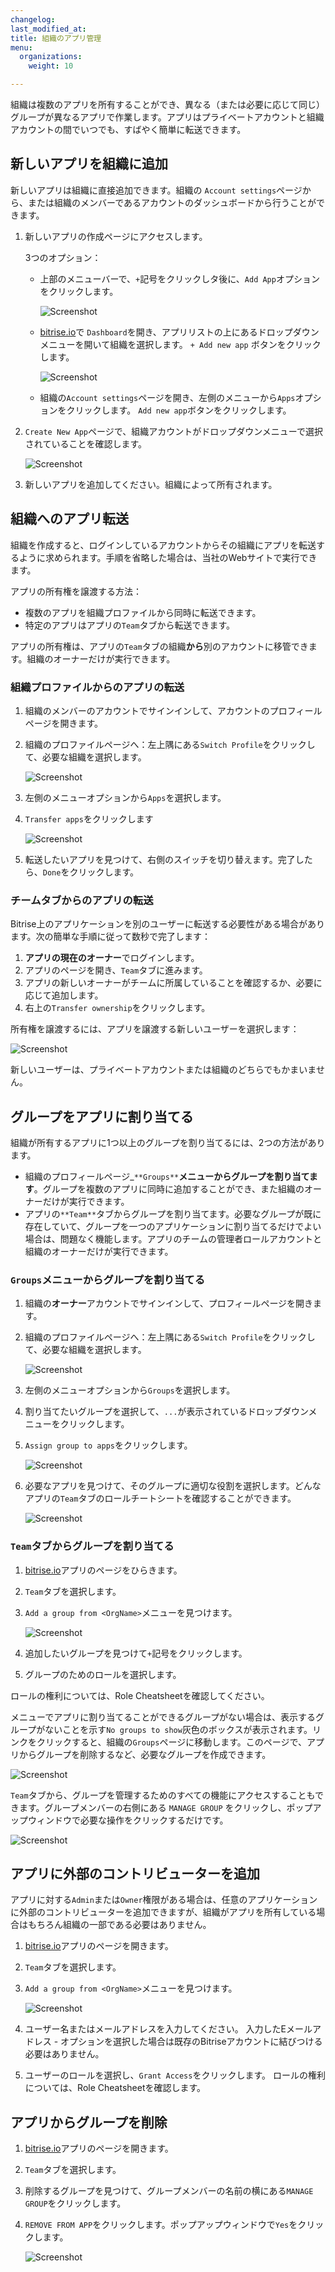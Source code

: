 ```yaml
---
changelog:
last_modified_at:
title: 組織のアプリ管理
menu:
  organizations:
    weight: 10

---
```

組織は複数のアプリを所有することができ、異なる（または必要に応じて同じ）グループが異なるアプリで作業します。アプリはプライベートアカウントと組織アカウントの間でいつでも、すばやく簡単に転送できます。

## 新しいアプリを組織に追加

新しいアプリは組織に直接追加できます。組織の `Account settings`ページから、または組織のメンバーであるアカウントのダッシュボードから行うことができます。

1. 新しいアプリの作成ページにアクセスします。

   3つのオプション：
   * 上部のメニューバーで、`+`記号をクリックしタ後に、`Add App`オプションをクリックします。

     ![Screenshot](/img/team-management/organization/add-org.png)
   * [bitrise.io](https://www.bitrise.io)で `Dashboard`を開き、アプリリストの上にあるドロップダウンメニューを開いて組織を選択します。 `+ Add new app` ボタンをクリックします。

     ![Screenshot](/img/team-management/organization/add-new-app-org.png)
   * 組織の`Account settings`ページを開き、左側のメニューから`Apps`オプションをクリックします。 `Add new app`ボタンをクリックします。
2. `Create New App`ページで、組織アカウントがドロップダウンメニューで選択されていることを確認します。

   ![Screenshot](/img/team-management/organization/add-app-screen.png)
3. 新しいアプリを追加してください。組織によって所有されます。

## 組織へのアプリ転送

組織を作成すると、ログインしているアカウントからその組織にアプリを転送するように求められます。手順を省略した場合は、当社のWebサイトで実行できます。

アプリの所有権を譲渡する方法：

* 複数のアプリを組織プロファイルから同時に転送できます。
* 特定のアプリはアプリの`Team`タブから転送できます。

アプリの所有権は、アプリの`Team`タブの組織**から**別のアカウントに移管できます。組織のオーナーだけが実行できます。

### 組織プロファイルからのアプリの転送

1. 組織のメンバーのアカウントでサインインして、アカウントのプロフィールページを開きます。
2. 組織のプロファイルページへ：左上隅にある`Switch Profile`をクリックして、必要な組織を選択します。

   ![Screenshot](/img/team-management/organization/switch-profile-2.png)
3. 左側のメニューオプションから`Apps`を選択します。
4. `Transfer apps`をクリックします

   ![Screenshot](/img/team-management/organization/transfer-app-org.png)
5. 転送したいアプリを見つけて、右側のスイッチを切り替えます。完了したら、`Done`をクリックします。

### チームタブからのアプリの転送

Bitrise上のアプリケーションを別のユーザーに転送する必要性がある場合があります。次の簡単な手順に従って数秒で完了します：

1. **アプリの現在のオーナー**でログインします。
2. アプリのページを開き、`Team`タブに進みます。
3. アプリの新しいオーナーがチームに所属していることを確認するか、必要に応じて追加します。
4. 右上の`Transfer ownership`をクリックします。

所有権を譲渡するには、アプリを譲渡する新しいユーザーを選択します：

![Screenshot](/img/team-management/transfering-ownership.png)

新しいユーザーは、プライベートアカウントまたは組織のどちらでもかまいません。

## グループをアプリに割り当てる

組織が所有するアプリに1つ以上のグループを割り当てるには、2つの方法があります。

* 組織のプロフィールページ_`**Groups**`**メニューからグループを割り当てます**。グループを複数のアプリに同時に追加することができ、また組織のオーナーだけが実行できます。
* アプリの`**Team**`タブからグループを割り当てます。必要なグループが既に存在していて、グループを一つのアプリケーションに割り当てるだけでよい場合は、問題なく機能します。アプリのチームの管理者ロールアカウントと組織のオーナーだけが実行できます。

### `Groups`メニューからグループを割り当てる

1. 組織の**オーナー**アカウントでサインインして、プロフィールページを開きます。
2. 組織のプロファイルページへ：左上隅にある`Switch Profile`をクリックして、必要な組織を選択します。

   ![Screenshot](/img/team-management/organization/switch-profile-2.png)
3. 左側のメニューオプションから`Groups`を選択します。
4. 割り当てたいグループを選択して、`...`が表示されているドロップダウンメニューをクリックします。
5. `Assign group to apps`をクリックします。

   ![Screenshot](/img/team-management/organization/assign-group-to-apps.png)
6. 必要なアプリを見つけて、そのグループに適切な役割を選択します。どんなアプリの`Team`タブのロールチートシートを確認することができます。

   ![Screenshot](/img/team-management/organization/assign-group-popup.png)

### `Team`タブからグループを割り当てる

1. [bitrise.io](https://www.bitrise.io)アプリのページをひらきます。
2. `Team`タブを選択します。
3. `Add a group from <OrgName>`メニューを見つけます。

   ![Screenshot](/img/team-management/organization/add-group-org.png)
4. 追加したいグループを見つけて`+`記号をクリックします。
5. グループのためのロールを選択します。

ロールの権利については、Role Cheatsheetを確認してください。

メニューでアプリに割り当てることができるグループがない場合は、表示するグループがないことを示す`No groups to show`灰色のボックスが表示されます。リンクをクリックすると、組織の`Groups`ページに移動します。このページで、アプリからグループを削除するなど、必要なグループを作成できます。

![Screenshot](/img/team-management/organization/add-group-from-org.png)

`Team`タブから、グループを管理するためのすべての機能にアクセスすることもできます。グループメンバーの右側にある `MANAGE GROUP` をクリックし、ポップアップウィンドウで必要な操作をクリックするだけです。

![Screenshot](/img/team-management/organization/team-group-popup.png)

## アプリに外部のコントリビューターを追加

アプリに対する`Admin`または`Owner`権限がある場合は、任意のアプリケーションに外部のコントリビューターを追加できますが、組織がアプリを所有している場合はもちろん組織の一部である必要はありません。

1. [bitrise.io](https://www.bitrise.io)アプリのページを開きます。
2. `Team`タブを選択します。
3. `Add a group from <OrgName>`メニューを見つけます。

   ![Screenshot](/img/team-management/organization/add-contributors.png)
4. ユーザー名またはメールアドレスを入力してください。  入力したEメールアドレス - オプションを選択した場合は既存のBitriseアカウントに結びつける必要はありません。
5. ユーザーのロールを選択し、`Grant Access`をクリックします。  ロールの権利については、Role Cheatsheetを確認します。

## アプリからグループを削除

1. [bitrise.io](https://www.bitrise.io)アプリのページを開きます。
2. `Team`タブを選択します。
3. 削除するグループを見つけて、グループメンバーの名前の横にある`MANAGE GROUP`をクリックします。
4. `REMOVE FROM APP`をクリックします。ポップアップウィンドウで`Yes`をクリックします。

   ![Screenshot](/img/team-management/organization/team-group-popup.png)